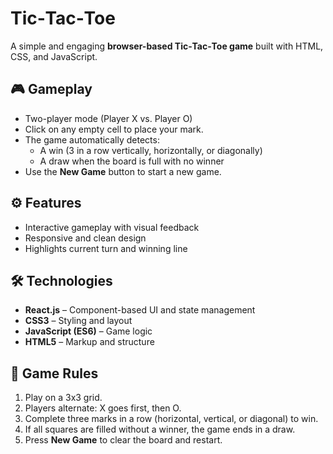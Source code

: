 # Tic‑Tac‑Toe

A simple and engaging **browser-based Tic‑Tac‑Toe game** built with HTML, CSS, and JavaScript.

## 🎮 Gameplay

- Two-player mode (Player X vs. Player O)
- Click on any empty cell to place your mark.
- The game automatically detects:
  - A win (3 in a row vertically, horizontally, or diagonally)
  - A draw when the board is full with no winner
- Use the **New Game** button to start a new game.

## ⚙️ Features

- Interactive gameplay with visual feedback
- Responsive and clean design
- Highlights current turn and winning line

## 🛠️ Technologies

- **React.js** – Component-based UI and state management  
- **CSS3** – Styling and layout  
- **JavaScript (ES6)** – Game logic  
- **HTML5** – Markup and structure 

## 🧩 Game Rules

1. Play on a 3x3 grid.
2. Players alternate: X goes first, then O.
3. Complete three marks in a row (horizontal, vertical, or diagonal) to win.
4. If all squares are filled without a winner, the game ends in a draw.
5. Press **New Game** to clear the board and restart.

